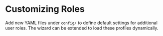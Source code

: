 # Customizing Roles

Add new YAML files under `config/` to define default settings for additional user roles. The wizard can be extended to load these profiles dynamically.
